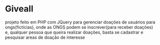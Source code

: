 # Giveall
 projeto feito em PHP com JQuery para gerenciar doações de usuários para ongs(fictícias), onde as ONGS podem se inscrever(para receber doações) e, qualquer pessoa que
 queira realizar doações, basta se cadastrar e pesquisar areas de doação de interesse

